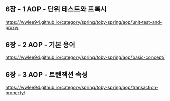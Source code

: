 ## 6장 - 1 AOP - 단위 테스트와 프록시
https://wwlee94.github.io/category/spring/toby-spring/aop/unit-test-and-proxy/

## 6장 - 2 AOP - 기본 용어
https://wwlee94.github.io/category/spring/toby-spring/aop/basic-concept/

## 6장 - 3 AOP - 트랜잭션 속성
https://wwlee94.github.io/category/spring/toby-spring/aop/transaction-property/